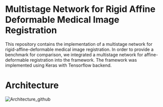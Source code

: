 # Multistage Network for Rigid Affine Deformable Medical Image Registration
This repository contains the implementation of a multistage network for rigid-affine-deformable medical image registration.
In order to provide a benchmark for comparison, we integrated a multistage network for affine-deformable registration into the framework. 
The framework was implemented using Keras with Tensorflow backend.

# Architecture
![Architecture_github](https://github.com/Computer-Assisted-Clinical-Medicine/Multistage_Network_for_Rigid_Affine_Deformable_Medical_Image_Registration/assets/129390849/7429c552-b280-43e2-b20a-8efe572a9443)
